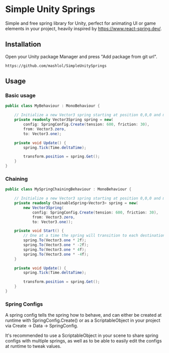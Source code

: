 # Simple Unity Springs

Simple and free spring library for Unity, perfect for animating UI or game
elements in your project, heavily inspired by https://www.react-spring.dev/.

## Installation

Open your Unity package Manager and press "Add package from git url".

```
https://github.com/mashlol/SimpleUnitySprings
```

## Usage

### Basic usage

```C#
public class MyBehaviour : MonoBehaviour {

    // Initialize a new Vector3 spring starting at position 0,0,0 and moving to 1,1,1
    private readonly Vector3Spring spring = new(
        config: SpringConfig.Create(tension: 600, friction: 30),
        from: Vector3.zero,
        to: Vector3.one);

    private void Update() {
        spring.Tick(Time.deltaTime);

        transform.position = spring.Get();
    }
}
```

### Chaining

```C#
public class MySpringChainingBehaviour : MonoBehaviour {

    // Initialize a new Vector3 spring starting at position 0,0,0 and moving to 1,1,1
    private readonly ChainableSpring<Vector3> spring = new(
        new Vector3Spring(
            config: SpringConfig.Create(tension: 600, friction: 30),
            from: Vector3.zero,
            to: Vector3.one));

    private void Start() {
        // One at a time the spring will transition to each destination
        spring.To(Vector3.one * 2f);
        spring.To(Vector3.one * -2f);
        spring.To(Vector3.one * 4f);
        spring.To(Vector3.one * -4f);
    }

    private void Update() {
        spring.Tick(Time.deltaTime);

        transform.position = spring.Get();
    }
}
```

### Spring Configs

A spring config tells the spring how to behave, and can either be created at
runtime with SpringConfig.Create() or as a ScriptableObject in your project via
Create -> Data -> SpringConfig.

It's recommended to use a ScriptableObject in your scene to share spring configs
with multiple springs, as well as to be able to easily edit the configs at
runtime to tweak values.